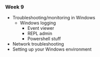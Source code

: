 ### Week 9
* Troubleshooting/monitoring in Windows
  * Windows logging
	* Event viewer
	* REPL admin
	* Powershell stuff
* Network troubleshooting
* Setting up your Windows environment
